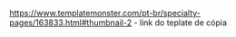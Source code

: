 https://www.templatemonster.com/pt-br/specialty-pages/163833.html#thumbnail-2 - link do teplate de cópia
